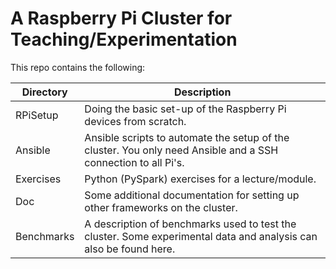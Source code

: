 # A Raspberry Pi Cluster for Teaching/Experimentation

This repo contains the following:

| Directory  | Description                                                                                                                                   |
| ---------- | --------------------------------------------------------------------------------------------------------------------------------------------- |
| RPiSetup   | Doing the basic set-up of the Raspberry Pi devices from scratch. |
| Ansible    | Ansible scripts to automate the setup of the cluster. You only need Ansible and a SSH connection to all Pi's. |
| Exercises  | Python (PySpark) exercises for a lecture/module.|
| Doc        | Some additional documentation for setting up other frameworks on the cluster.|                                                                           
| Benchmarks | A description of benchmarks used to test the cluster. Some experimental data and analysis can also be found here.   |





